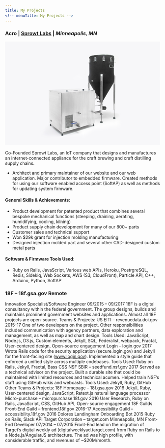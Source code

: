 ```yaml
---
title: My Projects
<!-- menuTitle: My Projects -->
---
```



### Acro | [Sprowt Labs](https://www.sprowtlabs.com/) | _Minneapolis, MN_
![Product shot of Acro](./Acro_product_shot_cropped.jpg)

Co-Founded Sprowt Labs, an IoT company that designs and manufactures an internet-connected appliance for the craft brewing and craft distilling supply chains.

* Architect and primary maintainer of our website and our web application. Major contributor to embedded firmware. Created methods for using our software enabled access point (SoftAP) as well as methods for updating system firmware.

#### General Skills & Achievements:
* Product development for patented product that combines several bespoke mechanical functions (steeping, draining, aerating, humidifying, cooling, kilning)
* Product supply chain development for many of our 800+ parts
* Customer sales and technical support
* Won $29k grant for injection molding manufacturing
* Designed injection molded part and several other CAD-designed custom metal parts

#### Software & Firmware Tools Used:
* Ruby on Rails, JavaScript, Various web APIs, Heroku, PostrgreSQL, Redis, Sidekiq, Web Sockets, AWS (S3, CloudFront), Particle API, C++, Arduino, Python, SoftAP


### 18F – 18f.gsa.gov     Remote
Innovation Specialist/Software Engineer       09/2015 – 09/2017
18F is a digital consultancy within the federal government. The group designs, builds and maintains prominent government websites and applications. Almost all 18F projects are open-source.
Teams & Projects:
US EITI – revenuedata.doi.gov       2015-17
One of two developers on the project. Other responsibilities included communication with agency partners, data exploration and management, as well as map and chart design.
Tools Used: JavaScript, Node.js, D3.js, Custom elements, Jekyll, SQL, Federalist, webpack, Fractal, User-centered design, Open-source engagement
Login – login.gov       2017
Wrote Rails code for the security application (secure.login.gov) and Jekyll for the front-facing site (www.login.gov). Implemented a style guide that enforced a unified style across multiple codebases.
Tools Used:
Ruby on Rails, Jekyll, Fractal, Bass CSS
NSF SBIR – seedfund.nsf.gov       2017
Served as a technical advisor on the project. Built a durable site that could be maintained with limited resources and technical acumen. Helped train NSF’s staff using GitHub wikis and webcasts.
Tools Used:
Jekyll, Ruby, GitHub
Other Teams & Projects:
18F Homepage – 18f.gsa.gov      2016
Jekyll, Ruby, User-centered design, JavaScript, Retext.js natural language processor
Micro-purchase – micropurchase.18f.gov      2016
User Research, Ruby on Rails, JavaScript, CSS, GitHub API, Open-source engagement
18F Guilds
Front-End Guild – frontend.18f.gov      2016-17
Accessibility Guild – accessibility.18f.gov       2016
Dolores Landingham Onboarding Bot       2015
Ruby on Rails, Slack API
Target Corporation – target.com     Minneapolis, MN
Front-End Developer     07/2014 – 07/2015
Front-End lead on the migration of Target’s digital weekly ad (digitalweeklyad.target.com) from Ruby on Rails to a Node.js/AngularJS architecture. The ad was high profile, with considerable traffic, and revenues of ~$20M/month.
